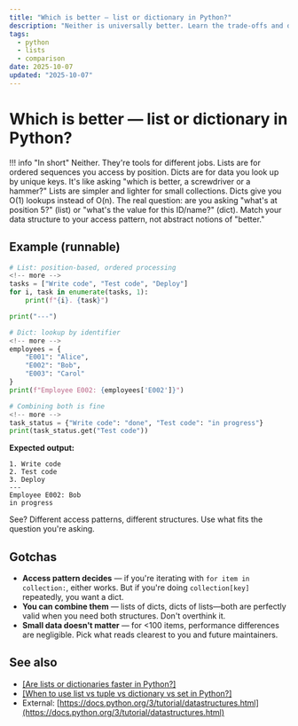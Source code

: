 ```yaml
---
title: "Which is better — list or dictionary in Python?"
description: "Neither is universally better. Learn the trade-offs and decision criteria for choosing lists vs dictionaries."
tags:
  - python
  - lists
  - comparison
date: 2025-10-07
updated: "2025-10-07"
---
```


# Which is better — list or dictionary in Python?
<!-- more -->

!!! info "In short"
    Neither. They're tools for different jobs. Lists are for ordered sequences you access by position. Dicts are for data you look up by unique keys. It's like asking "which is better, a screwdriver or a hammer?" Lists are simpler and lighter for small collections. Dicts give you O(1) lookups instead of O(n). The real question: are you asking "what's at position 5?" (list) or "what's the value for this ID/name?" (dict). Match your data structure to your access pattern, not abstract notions of "better."

## Example (runnable)

```python
# List: position-based, ordered processing
<!-- more -->
tasks = ["Write code", "Test code", "Deploy"]
for i, task in enumerate(tasks, 1):
    print(f"{i}. {task}")

print("---")

# Dict: lookup by identifier
<!-- more -->
employees = {
    "E001": "Alice",
    "E002": "Bob",
    "E003": "Carol"
}
print(f"Employee E002: {employees['E002']}")

# Combining both is fine
<!-- more -->
task_status = {"Write code": "done", "Test code": "in progress"}
print(task_status.get("Test code"))
```

**Expected output:**
```
1. Write code
2. Test code
3. Deploy
---
Employee E002: Bob
in progress
```

See? Different access patterns, different structures. Use what fits the question you're asking.

## Gotchas

* **Access pattern decides** — if you're iterating with `for item in collection:`, either works. But if you're doing `collection[key]` repeatedly, you want a dict.
* **You can combine them** — lists of dicts, dicts of lists—both are perfectly valid when you need both structures. Don't overthink it.
* **Small data doesn't matter** — for <100 items, performance differences are negligible. Pick what reads clearest to you and future maintainers.

## See also

* [[Are lists or dictionaries faster in Python?]](./are-lists-or-dictionaries-faster.md)
* [[When to use list vs tuple vs dictionary vs set in Python?]](./list-vs-tuple-vs-dictionary-vs-set.md)
* External: [https://docs.python.org/3/tutorial/datastructures.html](https://docs.python.org/3/tutorial/datastructures.html)

<script type="application/ld+json">
{
  "@context": "https://schema.org",
  "@type": "FAQPage",
  "mainEntity": [{
    "@type": "Question",
    "name": "Which is better — list or dictionary in Python?",
    "acceptedAnswer": {
      "@type": "Answer",
      "text": "Neither. They're tools for different jobs. Lists are for ordered sequences you access by position. Dicts are for data you look up by unique keys. It's like asking which is better, a screwdriver or a hammer? Lists are simpler and lighter for small collections. Dicts give you O(1) lookups instead of O(n). The real question: are you asking what's at position 5? (list) or what's the value for this ID/name? (dict). Match your data structure to your access pattern, not abstract notions of better."
    }
  }]
}
</script>
